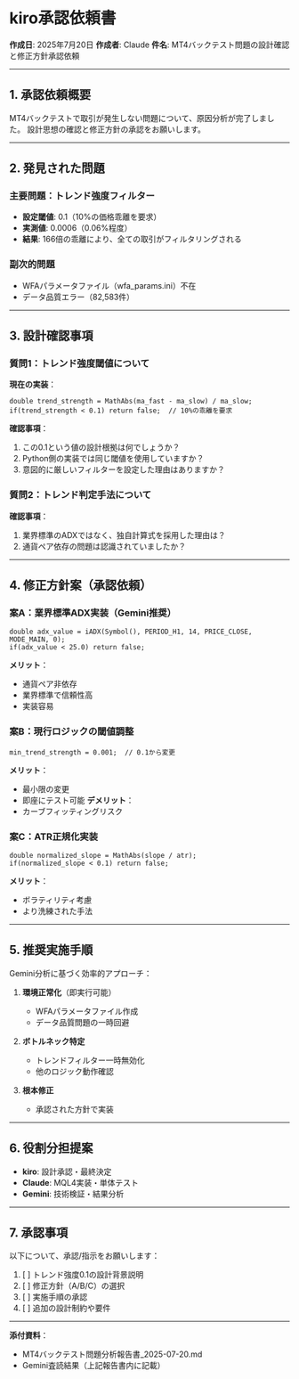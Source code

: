 # kiro承認依頼書

**作成日**: 2025年7月20日
**作成者**: Claude
**件名**: MT4バックテスト問題の設計確認と修正方針承認依頼

---

## 1. 承認依頼概要

MT4バックテストで取引が発生しない問題について、原因分析が完了しました。
設計思想の確認と修正方針の承認をお願いします。

---

## 2. 発見された問題

### 主要問題：トレンド強度フィルター
- **設定閾値**: 0.1（10%の価格乖離を要求）
- **実測値**: 0.0006（0.06%程度）
- **結果**: 166倍の乖離により、全ての取引がフィルタリングされる

### 副次的問題
- WFAパラメータファイル（wfa_params.ini）不在
- データ品質エラー（82,583件）

---

## 3. 設計確認事項

### 質問1：トレンド強度閾値について
**現在の実装**：
```mql4
double trend_strength = MathAbs(ma_fast - ma_slow) / ma_slow;
if(trend_strength < 0.1) return false;  // 10%の乖離を要求
```

**確認事項**：
1. この0.1という値の設計根拠は何でしょうか？
2. Python側の実装では同じ閾値を使用していますか？
3. 意図的に厳しいフィルターを設定した理由はありますか？

### 質問2：トレンド判定手法について
**確認事項**：
1. 業界標準のADXではなく、独自計算式を採用した理由は？
2. 通貨ペア依存の問題は認識されていましたか？

---

## 4. 修正方針案（承認依頼）

### 案A：業界標準ADX実装（Gemini推奨）
```mql4
double adx_value = iADX(Symbol(), PERIOD_H1, 14, PRICE_CLOSE, MODE_MAIN, 0);
if(adx_value < 25.0) return false;
```
**メリット**：
- 通貨ペア非依存
- 業界標準で信頼性高
- 実装容易

### 案B：現行ロジックの閾値調整
```mql4
min_trend_strength = 0.001;  // 0.1から変更
```
**メリット**：
- 最小限の変更
- 即座にテスト可能
**デメリット**：
- カーブフィッティングリスク

### 案C：ATR正規化実装
```mql4
double normalized_slope = MathAbs(slope / atr);
if(normalized_slope < 0.1) return false;
```
**メリット**：
- ボラティリティ考慮
- より洗練された手法

---

## 5. 推奨実施手順

Gemini分析に基づく効率的アプローチ：

1. **環境正常化**（即実行可能）
   - WFAパラメータファイル作成
   - データ品質問題の一時回避

2. **ボトルネック特定**
   - トレンドフィルター一時無効化
   - 他のロジック動作確認

3. **根本修正**
   - 承認された方針で実装

---

## 6. 役割分担提案

- **kiro**: 設計承認・最終決定
- **Claude**: MQL4実装・単体テスト
- **Gemini**: 技術検証・結果分析

---

## 7. 承認事項

以下について、承認/指示をお願いします：

1. [ ] トレンド強度0.1の設計背景説明
2. [ ] 修正方針（A/B/C）の選択
3. [ ] 実施手順の承認
4. [ ] 追加の設計制約や要件

---

**添付資料**：
- MT4バックテスト問題分析報告書_2025-07-20.md
- Gemini査読結果（上記報告書内に記載）
